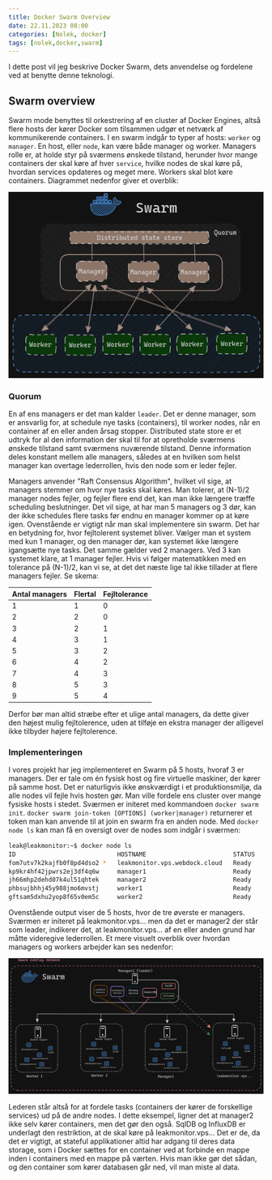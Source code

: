 ```yaml
---
title: Docker Swarm Overview
date: 22.11.2023 08:00
categories: [Nolek, docker]
tags: [nolek,docker,swarm]
---
```

I dette post vil jeg beskrive Docker Swarm, dets anvendelse og fordelene ved at benytte denne teknologi. 

## Swarm overview
Swarm mode benyttes til orkestrering af en cluster af Docker Engines, altså flere hosts der kører Docker som tilsammen
udgør et netværk af kommunikerende containers. I en swarm indgår to typer af hosts: `worker` og `manager`. En host, 
eller `node`, kan være både manager og worker. Managers rolle er, at holde styr på sværmens ønskede tilstand, herunder
hvor mange containers der skal køre af hver `service`, hvilke nodes de skal køre på, hvordan services opdateres og 
meget mere. Workers skal blot køre containers. Diagrammet nedenfor giver et overblik:

<img src="/assets/images/swarm-roles-overview.png" alt="image should have been here">

### Quorum
En af ens managers er det man kalder `leader`. Det er denne manager, som er ansvarlig for, at schedule nye tasks 
(containers), til worker nodes, når en container af en eller anden årsag stopper. 
Distributed state store er et udtryk for al den information der skal til for at opretholde sværmens ønskede tilstand 
samt sværmens nuværende tilstand. Denne information deles konstant mellem alle managers, således at en hvilken som helst
manager kan overtage lederrollen, hvis den node som er leder fejler. 

Managers anvender "Raft Consensus Algorithm", hvilket vil sige, at managers stemmer om hvor nye tasks skal køres. Man
tolerer, at (N-1)/2 manager nodes fejler, og fejler flere end det, kan man ikke længere træffe scheduling beslutninger. 
Det vil sige, at har man 5 managers og 3 dør, kan der ikke schedules flere tasks før endnu en manager kommer op at køre 
igen. Ovenstående er vigtigt når man skal implementere sin swarm. Det har en betydning for, hvor fejltolerent systemet 
bliver. Vælger man et system med kun 1 manager, og den manager dør, kan systemet ikke længere igangsætte nye tasks. Det 
samme gælder ved 2 managers. Ved 3 kan systemet klare, at 1 manager fejler. Hvis vi følger matematikken med en tolerance 
på (N-1)/2, kan vi se, at det det næste lige tal ikke tillader at flere managers fejler. Se skema:

| Antal managers | Flertal | Fejltolerance |
|----------------|---------|---------------|
| 1              | 1       | 0             |
| 2              | 2       | 0             |
| 3              | 2       | 1             |
| 4              | 3       | 1             |
| 5              | 3       | 2             |
| 6              | 4       | 2             |
| 7              | 4       | 3             |
| 8              | 5       | 3             |
| 9              | 5       | 4             |

Derfor bør man altid stræbe efter et ulige antal managers, da dette giver den højest mulig fejltolerence, uden at 
tilføje en ekstra manager der alligevel ikke tilbyder højere fejltolerence. 

### Implementeringen
I vores projekt har jeg implementeret en Swarm på 5 hosts, hvoraf 3 er managers. Der er tale om én fysisk host og fire
virtuelle maskiner, der kører på samme host. Det er naturligvis ikke ønskværdigt i et produktionsmiljø, da alle nodes
vil fejle hvis hosten gør. Man ville fordele ens cluster over mange fysiske hosts i stedet. 
Sværmen er initeret med kommandoen `docker swarm init`. `docker swarm join-token [OPTIONS] (worker|manager)` returnerer
et token man kan anvende til at join en swarm fra en anden node. Med `docker node ls` kan man få en oversigt over de 
nodes som indgår i sværmen:

```bash
leak@leakmonitor:~$ docker node ls
ID                            HOSTNAME                        STATUS    AVAILABILITY   MANAGER STATUS   ENGINE VERSION
fom7utv7k2kajfb0f8pd4dso2 *   leakmonitor.vps.webdock.cloud   Ready     Active         Reachable        24.0.7
kp9kr4hf42jpwrs2ej3df4q6w     manager1                        Ready     Active         Reachable        24.0.7
jh66mhp2dehd07k4ul51qhtek     manager2                        Ready     Active         Leader           24.0.7
phbsujbhhj45y988jmo6mvstj     worker1                         Ready     Active                          24.0.7
gftsam5dxhu2yop8f65v0em5c     worker2                         Ready     Active                          24.0.7
```

Ovenstående output viser de 5 hosts, hvor de tre øverste er managers. Sværmen er initeret på leakmonitor.vps... men 
da det er manager2 der står som leader, indikerer det, at leakmonitor.vps... af en eller anden grund har måtte videregive
lederrollen. Et mere visuelt overblik over hvordan managers og workers arbejder kan ses nedenfor:

<img src="/assets/images/swarm-implementering.png" alt="image should have been here.">

Lederen står altså for at fordele tasks (containers der kører de forskellige services) ud på de andre nodes. I dette
eksempel, ligner det at manager2 ikke selv kører containers, men det gør den også. SqlDB og InfluxDB er underlagt den
restriktion, at de skal køre på leakmonitor.vps... Det er de, da det er vigtigt, at stateful applikationer altid har
adgang til deres data storage, som i Docker sættes for en container ved at forbinde en mappe inden i containers med en
mappe på værten. Hvis man ikke gør det sådan, og den container som kører databasen går ned, vil man miste al data. 
